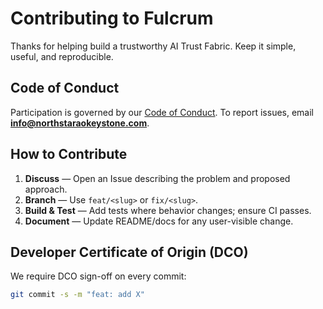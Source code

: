 # Contributing to Fulcrum

Thanks for helping build a trustworthy AI Trust Fabric. Keep it simple, useful, and reproducible.

## Code of Conduct

Participation is governed by our [Code of Conduct](./CODE_OF_CONDUCT.md). To report issues, email **info@northstaraokeystone.com**.

## How to Contribute

1. **Discuss** — Open an Issue describing the problem and proposed approach.
2. **Branch** — Use `feat/<slug>` or `fix/<slug>`.
3. **Build & Test** — Add tests where behavior changes; ensure CI passes.
4. **Document** — Update README/docs for any user-visible change.

## Developer Certificate of Origin (DCO)

We require DCO sign-off on every commit:
```bash
git commit -s -m "feat: add X"
